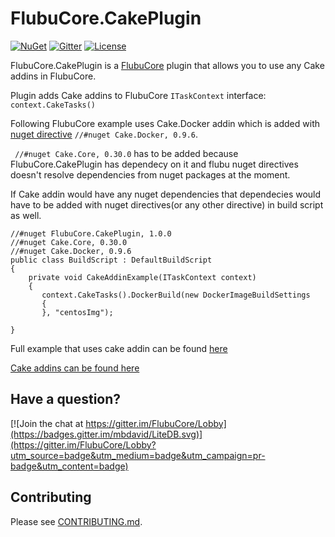 # FlubuCore.CakePlugin

[![NuGet](https://img.shields.io/nuget/v/FlubuCore.CakePlugin.svg)](https://www.nuget.org/packages/FlubuCore.Cakeplugin/)
[![Gitter](https://img.shields.io/gitter/room/FlubuCore/Lobby.svg)](https://gitter.im/FlubuCore/Lobby?utm_source=badge&utm_medium=badge&utm_campaign=pr-badge&utm_content=badge)
[![License](https://img.shields.io/github/license/flubu-core/flubuCore.CakePlugin.svg)](https://github.com/flubu-core/FlubuCore.CakePlugin/blob/master/LICENSE)

FlubuCore.CakePlugin is a [FlubuCore](https://github.com/flubu-core/flubu.core) plugin that allows you to use any Cake addins in FlubuCore. 

Plugin adds Cake addins to FlubuCore ``` ITaskContext ``` interface:  ``` context.CakeTasks() ```
    
Following FlubuCore example uses Cake.Docker addin which is added with [nuget directive](https://github.com/flubu-core/flubu.core/wiki/2-Build-script-fundamentals#Referencing-nuget-packages) ``` //#nuget Cake.Docker, 0.9.6 ```.

```  //#nuget Cake.Core, 0.30.0 ``` has to be added because FlubuCore.CakePlugin has dependecy on it and flubu nuget directives doesn't resolve dependencies from nuget packages at the moment. 

If Cake addin would have any nuget dependencies that dependecies would have to be added with nuget directives(or any other directive) in build script as well. 

    
    //#nuget FlubuCore.CakePlugin, 1.0.0
    //#nuget Cake.Core, 0.30.0
    //#nuget Cake.Docker, 0.9.6
    public class BuildScript : DefaultBuildScript
    {
        private void CakeAddinExample(ITaskContext context)
        {
           context.CakeTasks().DockerBuild(new DockerImageBuildSettings
           {
           }, "centosImg");
          
    }
    
Full example that uses cake addin can be found [here](https://github.com/flubu-core/examples/blob/master/UsingCakeAddinInFlubuExample/BuildScript/BuildScript.cs) 

[Cake addins can be found here](https://www.nuget.org/packages?q=cake)
 
 ## Have a question?

 [![Join the chat at https://gitter.im/FlubuCore/Lobby](https://badges.gitter.im/mbdavid/LiteDB.svg)](https://gitter.im/FlubuCore/Lobby?utm_source=badge&utm_medium=badge&utm_campaign=pr-badge&utm_content=badge)

## Contributing

Please see [CONTRIBUTING.md](https://github.com/flubu-core/flubu.core/blob/master/CONTRIBUTING.md).
       
